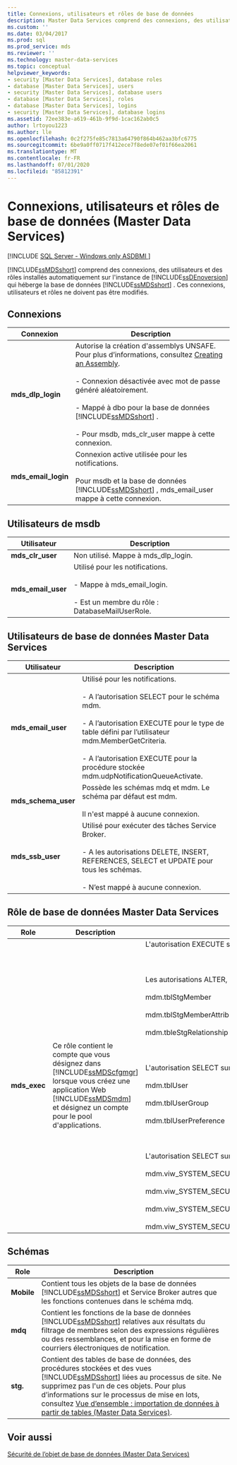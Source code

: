 ```yaml
---
title: Connexions, utilisateurs et rôles de base de données
description: Master Data Services comprend des connexions, des utilisateurs et des rôles installés sur l’instance SQL Server Moteur de base de données qui héberge la base de données Master Data Services.
ms.custom: ''
ms.date: 03/04/2017
ms.prod: sql
ms.prod_service: mds
ms.reviewer: ''
ms.technology: master-data-services
ms.topic: conceptual
helpviewer_keywords:
- security [Master Data Services], database roles
- database [Master Data Services], users
- security [Master Data Services], database users
- database [Master Data Services], roles
- database [Master Data Services], logins
- security [Master Data Services], database logins
ms.assetid: 72ee383e-a619-461b-9f9d-1cac162ab0c5
author: lrtoyou1223
ms.author: lle
ms.openlocfilehash: 0c2f275fe85c7813a64790f864b462aa3bfc6775
ms.sourcegitcommit: 6be9a0ff0717f412ece7f8ede07ef01f66ea2061
ms.translationtype: MT
ms.contentlocale: fr-FR
ms.lasthandoff: 07/01/2020
ms.locfileid: "85812391"
---
```

# <a name="database-logins-users-and-roles-master-data-services"></a>Connexions, utilisateurs et rôles de base de données (Master Data Services)

[!INCLUDE [SQL Server - Windows only ASDBMI  ](../includes/applies-to-version/sql-windows-only-asdbmi.md)]

  [!INCLUDE[ssMDSshort](../includes/ssmdsshort-md.md)] comprend des connexions, des utilisateurs et des rôles installés automatiquement sur l'instance de [!INCLUDE[ssDEnoversion](../includes/ssdenoversion-md.md)] qui héberge la base de données [!INCLUDE[ssMDSshort](../includes/ssmdsshort-md.md)] . Ces connexions, utilisateurs et rôles ne doivent pas être modifiés.  
  
## <a name="logins"></a>Connexions  
  
|Connexion|Description|  
|-----------|-----------------|  
|**mds_dlp_login**|Autorise la création d'assemblys UNSAFE. Pour plus d’informations, consultez [Creating an Assembly](../relational-databases/clr-integration/assemblies/creating-an-assembly.md).<br /><br /> - Connexion désactivée avec mot de passe généré aléatoirement.<br /><br /> - Mappé à dbo pour la base de données [!INCLUDE[ssMDSshort](../includes/ssmdsshort-md.md)] .<br /><br /> - Pour msdb, mds_clr_user mappe à cette connexion.|  
|**mds_email_login**|Connexion active utilisée pour les notifications.<br /><br /> Pour msdb et la base de données [!INCLUDE[ssMDSshort](../includes/ssmdsshort-md.md)] , mds_email_user mappe à cette connexion.|  
  
## <a name="msdb-users"></a>Utilisateurs de msdb  
  
|Utilisateur|Description|  
|----------|-----------------|  
|**mds_clr_user**|Non utilisé. Mappe à mds_dlp_login.|  
|**mds_email_user**|Utilisé pour les notifications.<br /><br /> - Mappe à mds_email_login.<br /><br /> - Est un membre du rôle : DatabaseMailUserRole.|  
  
## <a name="master-data-services-database-users"></a>Utilisateurs de base de données Master Data Services  
  
|Utilisateur|Description|  
|----------|-----------------|  
|**mds_email_user**|Utilisé pour les notifications.<br /><br /> - A l’autorisation SELECT pour le schéma mdm.<br /><br /> - A l’autorisation EXECUTE pour le type de table défini par l’utilisateur mdm.MemberGetCriteria.<br /><br /> - A l’autorisation EXECUTE pour la procédure stockée mdm.udpNotificationQueueActivate.|  
|**mds_schema_user**|Possède les schémas mdq et mdm. Le schéma par défaut est mdm.<br /><br /> Il n'est mappé à aucune connexion.|  
|**mds_ssb_user**|Utilisé pour exécuter des tâches Service Broker.<br /><br /> - A les autorisations DELETE, INSERT, REFERENCES, SELECT et UPDATE pour tous les schémas.<br /><br /> - N’est mappé à aucune connexion.|  
  
## <a name="master-data-services-database-role"></a>Rôle de base de données Master Data Services  
  
|Role|Description|Autorisations|  
|----------|-----------------|-----------------|  
|**mds_exec**|Ce rôle contient le compte que vous désignez dans [!INCLUDE[ssMDScfgmgr](../includes/ssmdscfgmgr-md.md)] lorsque vous créez une application Web [!INCLUDE[ssMDSmdm](../includes/ssmdsmdm-md.md)] et désignez un compte pour le pool d'applications.|L'autorisation EXECUTE sur tous les schémas.<br /><br /> <br /><br /> Les autorisations ALTER, INSERT et SELECT sur ces tables :<br /><br /> mdm.tblStgMember<br /><br /> mdm.tblStgMemberAttribute<br /><br /> mdm.tbleStgRelationship<br /><br /> <br /><br /> L'autorisation SELECT sur ces tables :<br /><br /> mdm.tblUser<br /><br /> mdm.tblUserGroup<br /><br /> mdm.tblUserPreference<br /><br /> <br /><br /> L'autorisation SELECT sur ces vues :<br /><br /> mdm.viw_SYSTEM_SECURITY_NAVIGATION<br /><br /> mdm.viw_SYSTEM_SECURITY_ROLE_ACCCESSCONTROL<br /><br /> mdm.viw_SYSTEM_SECURITY_ROLE_ACCCESSCONTROL_MEMBER<br /><br /> mdm.viw_SYSTEM_SECURITY_USER_MODEL|  
  
## <a name="schemas"></a>Schémas  
  
|Role|Description|  
|----------|-----------------|  
|**Mobile**|Contient tous les objets de la base de données [!INCLUDE[ssMDSshort](../includes/ssmdsshort-md.md)] et Service Broker autres que les fonctions contenues dans le schéma mdq.|  
|**mdq**|Contient les fonctions de la base de données [!INCLUDE[ssMDSshort](../includes/ssmdsshort-md.md)] relatives aux résultats du filtrage de membres selon des expressions régulières ou des ressemblances, et pour la mise en forme de courriers électroniques de notification.|  
|**stg.**|Contient des tables de base de données, des procédures stockées et des vues [!INCLUDE[ssMDSshort](../includes/ssmdsshort-md.md)] liées au processus de site. Ne supprimez pas l'un de ces objets. Pour plus d’informations sur le processus de mise en lots, consultez [Vue d’ensemble : importation de données à partir de tables &#40;Master Data Services&#41;](../master-data-services/overview-importing-data-from-tables-master-data-services.md).|  
  
## <a name="see-also"></a>Voir aussi  
 [Sécurité de l’objet de base de données &#40;Master Data Services&#41;](../master-data-services/database-object-security-master-data-services.md)  
  
  

